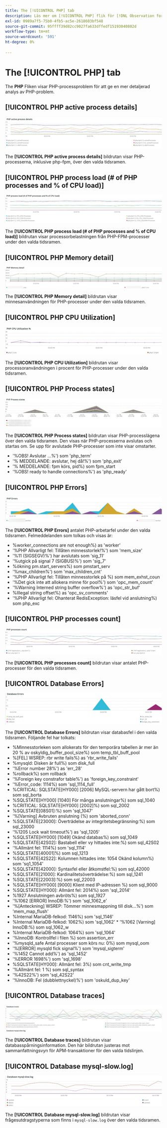 ```yaml
---
title: The [!UICONTROL PHP] tab
description: Läs mer om [!UICONTROL PHP] flik för [!DNL Observation for Adobe Commerce].
exl-id: 0989a7f5-75b0-4fb5-ac5e-2618603bf548
source-git-commit: 95ffff39d82cc9027fa633dffedf15193040802d
workflow-type: tm+mt
source-wordcount: '591'
ht-degree: 0%

---
```


# The [!UICONTROL PHP] tab

The **PHP** Fliken visar PHP-processproblem för att ge en mer detaljerad analys av PHP-problem.

## [!UICONTROL PHP active process details]

![Information om aktiv PHP-process](../../assets/tools/php-active-process-details.jpg)

The **[!UICONTROL PHP active process details]** bildrutan visar PHP-processerna, inklusive php-fpm, över den valda tidsramen.

## [!UICONTROL PHP process load (# of PHP processes and % of CPU load)]

![Inläsning av PHP-process](../../assets/tools/php-process-load.jpg)

The **[!UICONTROL PHP process load (# of PHP processes and % of CPU load)]** bildrutan visar processorbelastningen från PHP-FPM-processer under den valda tidsramen.

## [!UICONTROL PHP Memory detail]

![Information om PHP-minne](../../assets/tools/php-memory-detail.jpg)

The **[!UICONTROL PHP Memory detail]** bildrutan visar minnesanvändningen för PHP-processer under den valda tidsramen.

## [!UICONTROL PHP CPU Utilization]

![PHP CPU-användning](../../assets/tools/php-cpu-utilization.jpg)

The **[!UICONTROL PHP CPU Utilization]** bildrutan visar processoranvändningen i procent för PHP-processer under den valda tidsramen.

## [!UICONTROL PHP Process states]

![PHP-processlägen](../../assets/tools/php-process-states-image-1.jpg)

The **[!UICONTROL PHP Process states]** bildrutan visar PHP-processlägena över den valda tidsramen. Den visas när PHP-processerna avslutas och startas om. Se upp för avslutade PHP-processer som inte visar omstarter.

* &#39;%OBS! Avslutar ...%&#39;) som &#39;php_term&#39;
* &#39;% MEDDELANDE: avslutar, hej då!%&#39;) som &#39;php_exit&#39;
* &#39;% MEDDELANDE: fpm körs, pid%) som fpm_start
* &#39;%OBS! ready to handle connections%&#39;) as &#39;php_ready&#39;

## [!UICONTROL PHP Errors]

![PHP-fel](../../assets/tools/php-errors-image-1.jpg)

The **[!UICONTROL PHP Errors]** antalet PHP-arbetarfel under den valda tidsramen. Felmeddelanden som tolkas och visas är:

* %worker_connections are not enough%) as &#39;worker&#39;
* &#39;%PHP Allvarligt fel: Tillåten minnesstorlek!%&#39;) som &#39;mem_size&#39;
* &#39;%11 (SIGSEGV)%&#39;) har avslutats som &#39;sig_11&#39;
* &#39;%utgick på signal 7 (SIGBUS)%&#39;) som &#39;sig_7&#39;
* %ökning pm.start_servers%) som pmstart_serv
* &#39;%max_children%&#39;) som &#39;max_children_cnt&#39;
* &#39;%PHP Allvarligt fel: Tillåten minnesstorlek på %) som mem_exhst_coun
* &#39;%Det gick inte att allokera minne för pool%&#39;) som &#39;opc_mem_count&#39;
* &#39;%Warning Interned string buffer overflow%&#39;) as &#39;opc_str_buf&#39;
* %Illegal string offset%) as &#39;opc_sv_comments&#39;
* &#39;%PHP Allvarligt fel: Ohanterat RedisException: läsfel vid anslutning%) som php_exc

## [!UICONTROL PHP processes count]

![Antal PHP-processer](../../assets/tools/php-processes-count.jpg)

The **[!UICONTROL PHP processes count]** bildrutan visar antalet PHP-processer för den valda tidsramen.

## [!UICONTROL Database Errors]

![Databasfel](../../assets/tools/php-tab-database-errors.jpg)

The **[!UICONTROL Database Errors]** bildrutan visar databasfel i den valda tidsramen. Följande fel har tolkats:

* %Minnesstorleken som allokerats för den temporära tabellen är mer än 20 % av oskyldig_buffer_pool_size%) som temp_tbl_buff_pool
* %\[FEL\] WSREP: rbr write fails%) as &#39;rbr_write_fails&#39;
* %mysqld: Disken är full%) som disk_full
* &#39;%Error number 28%&#39;) as &#39;err_28&#39;
* %rollback%) som rollback
* &#39;%Foreign key constrafor table%&#39;) as &#39;foreign_key_constraint&#39;
* &#39;%Error_code: 1114%) som &#39;sql_1114_full&#39;
* %CRITICAL: SQLSTATE[HY000] [2006] MySQL-servern har gått bort%) som sql_borta
* %SQLSTATE[HY000] [1040] För många anslutningar%) som sql_1040
* %CRITICAL: SQLSTATE[HY000] [2002]%) som sql_2002
* %SQLSTATE[08S01]:%) som &#39;sql_1047&#39;
* &#39;%[Varning] Avbruten anslutning (%) som &#39;aborted_conn&#39;
* %SQLSTATE[23000]: Överträdelse av integritetsbegränsning:%) som sql_23000
* &#39;%1205 Lock wait timeout%&#39;) as &#39;sql_1205&#39;
* %SQLSTATE[HY000] [1049] Okänd databas%) som sql_1049
* %SQLSTATE[42S02]: Bastabell eller vy hittades inte:%) som sql_42S02
* &#39;%Allmänt fel: 1114%) som &#39;sql_1114&#39;
* %SQLSTATE[40001]%) som sql_1213
* %SQLSTATE[42S22]: Kolumnen hittades inte: 1054 Okänd kolumn%) som &#39;sq1_1054&#39;
* %SQLSTATE[42000]: Syntaxfel eller åtkomstfel:%) som sql_42000
* %SQLSTATE[21000]: Kardinalitetsöverträdelse:%) som sql_1241
* %SQLSTATE[22003]:%) som sql_22003
* %SQLSTATE[HY000] [9000] Klient med IP-adressen %) som sql_9000
* %SQLSTATE[HY000]: Allmänt fel: 2014%) som &#39;sql_2014&#39;
* %1927 Anslutningen avbröts%) som sql_1927
* &#39;%1062 \[ERROR\] InnoDB:%&#39;) som &#39;sql_1062_e&#39;
* &#39;%[Anteckning] WSREP: Tömmer minnesmappning till disk...%&#39;) som &#39;mem_map_flush&#39;
* %Internal MariaDB-felkod: 1146%) som &#39;sql_1146&#39;
* %Internal MariaDB-felkod: 1062%) som &#39;sql_1062&#39; * &#39;%1062 [Varning] InnoDB:%) som sql_1062_w
* %Internal MariaDB-felkod: 1064%) som &#39;sql_1064&#39;
* &#39;%InnoDB: Kontrollfel i filen %) som assertion_err
* &#39;%mysqld_safe Antal processer som körs nu: 0%) som mysql_oom
* &#39;%\[ERROR\] mysqld fick signal%&#39;) som &#39;mysql_sigterm&#39;
* &#39;%1452 Cannot add%&#39;) as &#39;sql_1452&#39;
* &#39;%ERROR 1698%&#39;) som &#39;sql_1698&#39;
* %SQLSTATE[HY000]: Allmänt fel: 3%) som cnt_write_tmp
* &#39;%Allmänt fel: 1 %) som sql_syntax
* &#39;%42S22%&#39;) som &#39;sql_42S22&#39;
* &#39;%InnoDB: Fel (dubblettnyckel)%&#39;) som &#39;oskuld_dup_key&#39;

## [!UICONTROL Database traces]

![Databasspår](../../assets/tools/php-tab-database-traces.jpg)

The **[!UICONTROL Database traces]** bildrutan visar databasspårningsinformation. Den här bildrutan justeras mot sammanfattningsvyn för APM-transaktioner för den valda tidslinjen.

## [!UICONTROL Database mysql-slow.log]

![Databasen mysql-slow.log](../../assets/tools/php-tab-database-mysql-slow-log.jpg)

The **[!UICONTROL Database mysql-slow.log]** bildrutan visar frågesutdragstyperna som finns i `mysql-slow.log` över den valda tidsramen.
